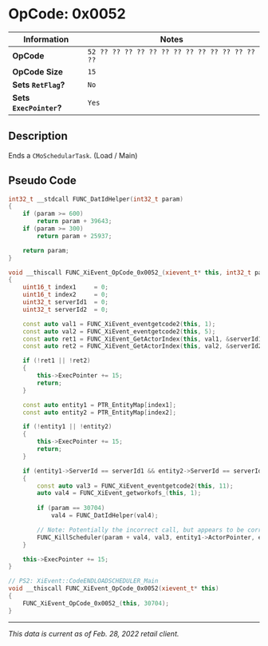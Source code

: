 # OpCode: 0x0052

| Information               | Notes |
|---                        |---    |
| **OpCode**                | `52 ?? ?? ?? ?? ?? ?? ?? ?? ?? ?? ?? ?? ?? ??` |
| **OpCode Size**           | `15`  |
| **Sets `RetFlag`?**       | `No`  |
| **Sets `ExecPointer`?**   | `Yes` |

## Description

Ends a `CMoSchedularTask`. (Load / Main)

## Pseudo Code

```cpp
int32_t __stdcall FUNC_DatIdHelper(int32_t param)
{
    if (param >= 600)
        return param + 39643;
    if (param >= 300)
        return param + 25937;

    return param;
}

void __thiscall FUNC_XiEvent_OpCode_0x0052_(xievent_t* this, int32_t param)
{
    uint16_t index1     = 0;
    uint16_t index2     = 0;
    uint32_t serverId1  = 0;
    uint32_t serverId2  = 0;

    const auto val1 = FUNC_XiEvent_eventgetcode2(this, 1);
    const auto val2 = FUNC_XiEvent_eventgetcode2(this, 5);
    const auto ret1 = FUNC_XiEvent_GetActorIndex(this, val1, &serverId1, &index1);
    const auto ret2 = FUNC_XiEvent_GetActorIndex(this, val2, &serverId2, &index2);

    if (!ret1 || !ret2)
    {
        this->ExecPointer += 15;
        return;
    }

    const auto entity1 = PTR_EntityMap[index1];
    const auto entity2 = PTR_EntityMap[index2];

    if (!entity1 || !entity2)
    {
        this->ExecPointer += 15;
        return;
    }

    if (entity1->ServerId == serverId1 && entity2->ServerId == serverId2 && (entity1->Render.Flags0 & 0x200) != 0 && (entity2->Render.Flags0 & 0x200) != 0)
    {
        const auto val3 = FUNC_XiEvent_eventgetcode2(this, 11);
        auto val4 = FUNC_XiEvent_getworkofs_(this, 1);
        
        if (param == 30704)
            val4 = FUNC_DatIdHelper(val4);

        // Note: Potentially the incorrect call, but appears to be correct..
        FUNC_KillScheduler(param + val4, val3, entity1->ActorPointer, entity2->ActorPointer);
    }

    this->ExecPointer += 15;
}

// PS2: XiEvent::CodeENDLOADSCHEDULER_Main
void __thiscall FUNC_XiEvent_OpCode_0x0052(xievent_t* this)
{
    FUNC_XiEvent_OpCode_0x0052_(this, 30704);
}
```

---

_This data is current as of Feb. 28, 2022 retail client._